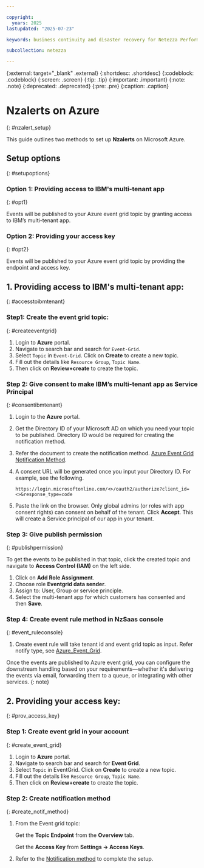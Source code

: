 ```yaml
---

copyright:
  years: 2025
lastupdated: "2025-07-23"

keywords: business continuity and disaster recovery for Netezza Performance Server as a Service, business continuity, disaster recovery,

subcollection: netezza

---
```

{:external: target="_blank" .external}
{:shortdesc: .shortdesc}
{:codeblock: .codeblock}
{:screen: .screen}
{:tip: .tip}
{:important: .important}
{:note: .note}
{:deprecated: .deprecated}
{:pre: .pre}
{:caption: .caption}

# Nzalerts on Azure
{: #nzalert_setup}

This guide outlines two methods to set up **Nzalerts** on Microsoft Azure.

## Setup options
{: #setupoptions}

### Option 1: Providing access to IBM's multi-tenant app
{: #opt1}

Events will be published to your Azure event grid topic by granting access to IBM’s multi-tenant app.

### Option 2: Providing your access key
{: #opt2}

Events will be published to your Azure event grid topic by providing the endpoint and access key.

## 1. Providing access to IBM's multi-tenant app:
{: #accesstoibmtenant}

### Step1: Create the event grid topic:
{: #createeventgrid}

1. Login to **Azure** portal.
1. Navigate to search bar and search for `Event-Grid`.
1. Select `Topic` in `Event-Grid`. Click on **Create** to create a new topic.
1. Fill out the details like `Resource Group`, `Topic Name`.
1. Then click on **Review+create** to create the topic.

### Step 2: Give consent to make IBM’s multi-tenant app as Service Principal
{: #consentibmtenant}

1. Login to the **Azure** portal.
1. Get the Directory ID of your Microsoft AD on which you need your topic to be published. Directory ID would be required for creating the notification method.
1. Refer the document to create the notification method. [Azure Event Grid Notification Method](/docs/netezza?topic=netezza-noti_evnt_rule).
1. A consent URL will be generated once you input your Directory ID. For example, see the following.

   ```url
   https://login.microsoftonline.com/<>/oauth2/authorize?client_id=<>&response_type=code
   ```

1. Paste the link on the browser. Only global admins (or roles with app consent rights) can consent on behalf of the tenant. Click **Accept**. This will create a Service principal of our app in your tenant.

### Step 3: Give publish permission
{: #publishpermission}

To get the events to be published in that topic, click the created topic and navigate to **Access Control (IAM)** on the left side.

1. Click on **Add Role Assignment**.
1. Choose role **Eventgrid data sender**.
1. Assign to: User, Group or service principle.
1. Select the multi-tenant app for which customers has consented and then **Save**.

### Step 4: Create event rule method in NzSaas console
{: #event_ruleconsole}

1. Create event rule will take tenant id and event grid topic as input. Refer notify type, see [Azure_Event_Grid](/docs/netezza?topic=netezza-eventtypelist).

Once the events are published to Azure event grid, you can configure the downstream handling based on your requirements—whether it's delivering the events via email, forwarding them to a queue, or integrating with other services.
{: note}

## 2. Providing your access key:
{: #prov_access_key}

### Step 1: Create event grid in your account
{: #create_event_grid}

1. Login to **Azure** portal.
1. Navigate to search bar and search for **Event Grid**.
1. Select `Topic` in EventGrid. Click on **Create** to create a new topic.
1. Fill out the details like `Resource Group`, `Topic Name`.
1. Then click on **Review+create** to create the topic.

### Step 2: Create notification method
{: #create_notif_method}

1. From the Event grid topic:

    Get the **Topic Endpoint** from the **Overview** tab.

    Get the **Access Key** from **Settings → Access Keys**.

1. Refer to the [Notification method](/docs/netezza?topic=netezza-noti_evnt_rule) to complete the setup.
